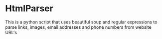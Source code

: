# HtmlParser
This is a python script that uses beautiful soup and regular expressions to parse links, images, email addresses and phone numbers from website URL's
